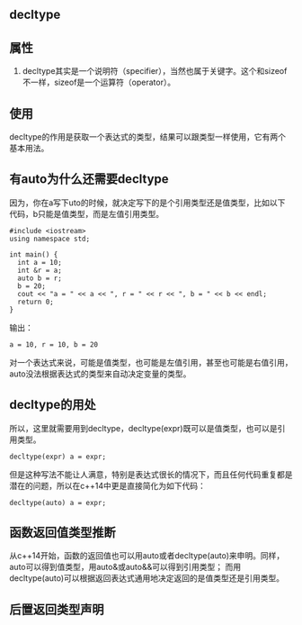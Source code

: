 ## decltype
## 属性
1. decltype其实是一个说明符（specifier），当然也属于关键字。这个和sizeof不一样，sizeof是一个运算符（operator）。

## 使用
decltype的作用是获取一个表达式的类型，结果可以跟类型一样使用，它有两个基本用法。

## 有auto为什么还需要decltype
因为，你在a写下uto的时候，就决定写下的是个引用类型还是值类型，比如以下代码，b只能是值类型，而是左值引用类型。
```
#include <iostream>
using namespace std;

int main() {
  int a = 10;
  int &r = a;
  auto b = r;
  b = 20;
  cout << "a = " << a << ", r = " << r << ", b = " << b << endl;
  return 0;
}
```
输出：
```
a = 10, r = 10, b = 20
```
对一个表达式来说，可能是值类型，也可能是左值引用，甚至也可能是右值引用，auto没法根据表达式的类型来自动决定变量的类型。

## decltype的用处
所以，这里就需要用到decltype，decltype(expr)既可以是值类型，也可以是引用类型。
```
decltype(expr) a = expr;
```
但是这种写法不能让人满意，特别是表达式很长的情况下，而且任何代码重复都是潜在的问题，所以在c++14中更是直接简化为如下代码：
```
decltype(auto) a = expr;
```

## 函数返回值类型推断
从c++14开始，函数的返回值也可以用auto或者decltype(auto)来申明。同样，auto可以得到值类型，用auto&或auto&&可以得到引用类型；
而用decltype(auto)可以根据返回表达式通用地决定返回的是值类型还是引用类型。

## 后置返回类型声明


